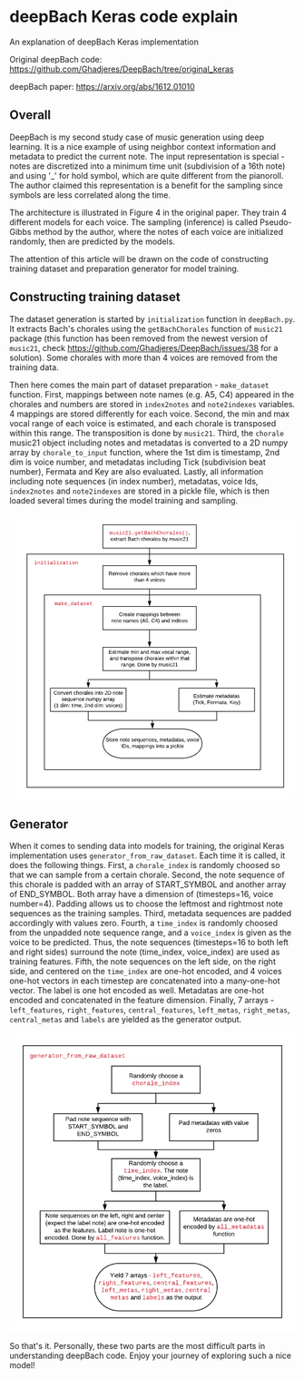 # deepBach Keras code explain

An explanation of deepBach Keras implementation

Original deepBach code: https://github.com/Ghadjeres/DeepBach/tree/original_keras

deepBach paper: https://arxiv.org/abs/1612.01010

## Overall
DeepBach is my second study case of music generation using deep learning. It is a nice example of using neighbor context information and metadata to predict the current note. The input representation is special - notes are discretized into a minimum time unit (subdivision of a 16th note) and using '_' for hold symbol, which are quite different from the pianoroll. The author claimed this representation is a benefit for the sampling since symbols are less correlated along the time.

The architecture is illustrated in Figure 4 in the original paper. They train 4 different models for each voice. The sampling (inference) is called Pseudo-Gibbs method by the author, where the notes of each voice are initialized randomly, then are predicted by the models.

The attention of this article will be drawn on the code of constructing training dataset and preparation generator for model training.

## Constructing training dataset

The dataset generation is started by `initialization` function in `deepBach.py`. It extracts Bach's chorales using the `getBachChorales` function of `music21` package (this function has been removed from the newest version of `music21`, check https://github.com/Ghadjeres/DeepBach/issues/38 for a solution). Some chorales with more than 4 voices are removed from the training data. 

Then here comes the main part of dataset preparation - `make_dataset` function. First, mappings between note names (e.g. A5, C4) appeared in the chorales and numbers are stored in `index2notes` and `note2indexes` variables. 4 mappings are stored differently for each voice. Second, the min and max vocal range of each voice is estimated, and each chorale is transposed within this range. The transposition is done by `music21`. Third, the `chorale` music21 object including notes and metadatas is converted to a 2D numpy array by `chorale_to_input` function, where the 1st dim is timestamp, 2nd dim is voice number, and metadatas including Tick (subdivision beat number), Fermata and Key are also evaluated. Lastly, all information including note sequences (in index number), metadatas, voice Ids, `index2notes` and `note2indexes` are stored in a pickle file, which is then loaded several times during the model training and sampling.

![constructing dataset deepBach flowchart](img/dataset_deepBach.png)

## Generator

When it comes to sending data into models for training, the original Keras implementation uses `generator_from_raw_dataset`. Each time it is called, it does the following things. First, a `chorale_index` is randomly choosed so that we can sample from a certain chorale. Second, the note sequence of this chorale is padded with an array of START_SYMBOL and another array of END_SYMBOL. Both array have a dimension of (timesteps=16, voice number=4). Padding allows us to choose the leftmost and rightmost note sequences as the training samples. Third, metadata sequences are padded accordingly with values zero. Fourth, a `time_index` is randomly choosed from the unpadded note sequence range, and a `voice_index` is given as the voice to be predicted. Thus, the note sequences (timesteps=16 to both left and right sides) surround the note (time_index, voice_index) are used as training features. Fifth, the note sequences on the left side, on the right side, and centered on the `time_index` are one-hot encoded, and 4 voices one-hot vectors in each timestep are concatenated into a many-one-hot vector. The label is one hot encoded as well. Metadatas are one-hot encoded and concatenated in the feature dimension. Finally, 7 arrays - `left_features`, `right_features`, `central_features`, `left_metas`, `right_metas`, `central_metas` and `labels` are yielded as the generator output.

![generator deepBach flowchart](img/generator_deepBach.png)

So that's it. Personally, these two parts are the most difficult parts in understanding deepBach code. Enjoy your journey of exploring such a nice model!